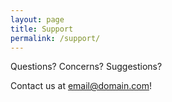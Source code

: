 ```yaml
---
layout: page
title: Support
permalink: /support/
---
```


Questions? Concerns? Suggestions?

Contact us at [email@domain.com](mailto:email@domain.com)!
